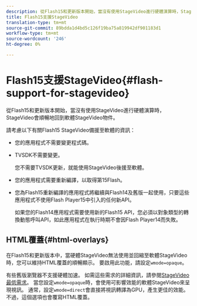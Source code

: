 ```yaml
---
description: 從Flash15和更新版本開始，當沒有使用StageVideo進行硬體演算時，StageVideo會順暢地回到軟體StageVideo物件。
title: Flash15支援StageVideo
translation-type: tm+mt
source-git-commit: 89bdda1d4bd5c126f19ba75a819942df901183d1
workflow-type: tm+mt
source-wordcount: '246'
ht-degree: 0%

---
```



# Flash15支援StageVideo{#flash-support-for-stagevideo}

從Flash15和更新版本開始，當沒有使用StageVideo進行硬體演算時，StageVideo會順暢地回到軟體StageVideo物件。

請考慮以下有關Flash15 StageVideo備援至軟體的資訊：

* 您的應用程式不需要變更程式碼。
* TVSDK不需要變更。

   您不需要TVSDK更新，就能使用StageVideo後援至軟體。
* 您的應用程式需要重新編譯，以取得第15Flash。
* 您為Flash15重新編譯的應用程式將繼續與Flash14及舊版一起使用，只要這些應用程式不使用Flash Player15中引入的任何新API。

   如果您的Flash14應用程式需要使用新的Flash15 API，您必須以對象類型的轉換動態呼叫API，如此應用程式在執行時期不會因Flash Player14而失敗。

## HTML覆蓋{#html-overlays}

在Flash15和更新版本中，當硬體StageVideo無法使用並回縮至軟體StageVideo時，您可以維持HTML覆蓋的順暢顯示。 要啟用此功能，請設定`wmode=opaque`。

有些舊版瀏覽器不支援硬體加速。 如需這些需求的詳細資訊，請參閱[StageVideo最低需求](../../../../../tvsdk-1.4-for-desktop-hls/c-psdk-dhls-1.4-introduction/overview-prod-audience-guide/requirements/stagevideo-capabilities/r-psdk-dhls-1.4-requirements-stage-video.md)。 當您設定`wmode=opaque`時，會使用可影響效能的軟體StageVideo來呈現視訊。 通常，設定`wmode=direct`會直接將視訊轉譯為GPU，產生更佳的效能。 不過，這個選項也會覆寫HTML覆蓋。
